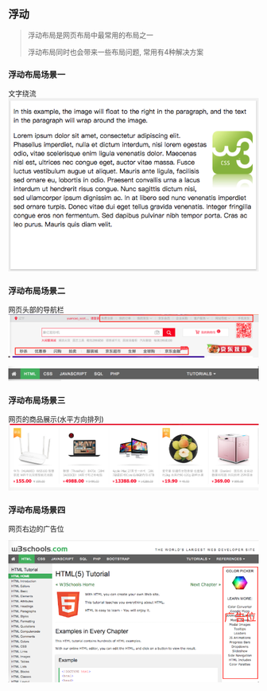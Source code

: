 ## 浮动
> 浮动布局是网页布局中最常用的布局之一
>
> 浮动布局同时也会带来一些布局问题, 常用有4种解决方案

### 浮动布局场景一
文字绕流<br>
![](../../images/float_around.png)



### 浮动布局场景二
网页头部的导航栏
![](../../images/jd_navbar.png)

![](../../images/w3_navbar.png)




### 浮动布局场景三
网页的商品展示(水平方向排列)
![](../../images/jd_product.png)


### 浮动布局场景四
网页右边的广告位

![](../../images/jd_ad.png)


